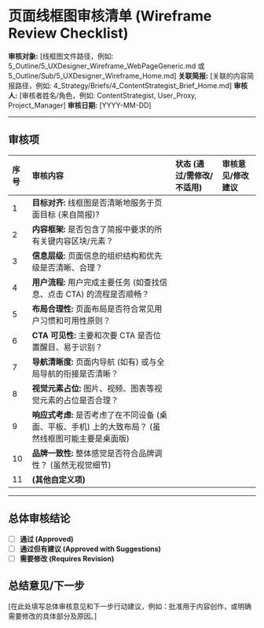 # 页面线框图审核清单 (Wireframe Review Checklist)

**审核对象:** [线框图文件路径，例如: 5_Outline/5_UXDesigner_Wireframe_WebPageGeneric.md 或 5_Outline/Sub/5_UXDesigner_Wireframe_Home.md]
**关联简报:** [关联的内容简报路径，例如: 4_Strategy/Briefs/4_ContentStrategist_Brief_Home.md]
**审核人:** [审核者姓名/角色，例如: ContentStrategist, User_Proxy, Project_Manager]
**审核日期:** [YYYY-MM-DD]

---

## 审核项

| 序号 | 审核内容                                                     | 状态 (通过/需修改/不适用) | 审核意见/修改建议                                  |
| :--- | :----------------------------------------------------------- | :------------------------ | :------------------------------------------------- |
| 1    | **目标对齐:** 线框图是否清晰地服务于页面目标 (来自简报)?     |                           |                                                    |
| 2    | **内容框架:** 是否包含了简报中要求的所有关键内容区块/元素？  |                           |                                                    |
| 3    | **信息层级:** 页面信息的组织结构和优先级是否清晰、合理？     |                           |                                                    |
| 4    | **用户流程:** 用户完成主要任务 (如查找信息、点击 CTA) 的流程是否顺畅？ |                           |                                                    |
| 5    | **布局合理性:** 页面布局是否符合常见用户习惯和可用性原则？   |                           |                                                    |
| 6    | **CTA 可见性:** 主要和次要 CTA 是否位置醒目、易于识别？      |                           |                                                    |
| 7    | **导航清晰度:** 页面内导航 (如有) 或与全局导航的衔接是否清晰？ |                           |                                                    |
| 8    | **视觉元素占位:** 图片、视频、图表等视觉元素的占位是否合理？ |                           |                                                    |
| 9    | **响应式考虑:** 是否考虑了在不同设备 (桌面、平板、手机) 上的大致布局？ (虽然线框图可能主要是桌面版) |                           |                                                    |
| 10   | **品牌一致性:** 整体感觉是否符合品牌调性？ (虽然无视觉细节)  |                           |                                                    |
| 11   | **(其他自定义项)**                                           |                           |                                                    |

---

## 总体审核结论

*   [ ] **通过 (Approved)**
*   [ ] **通过但有建议 (Approved with Suggestions)**
*   [ ] **需要修改 (Requires Revision)**

## 总结意见/下一步

[在此处填写总体审核意见和下一步行动建议，例如：批准用于内容创作，或明确需要修改的具体部分及原因。]
